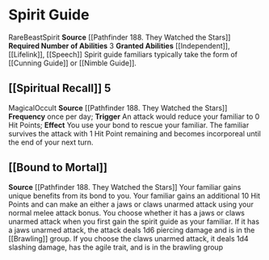 ﻿---
id: '23'
name: Spirit Guide
source: '[[DATABASE/source/Pathfinder 188. They Watched the Stars|Pathfinder #188:
  They Watched the Stars]]'
trait: null

---
# Spirit Guide

<span class="trait-rare item-trait">Rare</span><span class="item-trait">Beast</span><span class="item-trait">Spirit</span>
**Source** [[Pathfinder 188. They Watched the Stars]]
**Required Number of Abilities** 3
**Granted Abilities** [[Independent]], [[Lifelink]], [[Speech]]
Spirit guide familiars typically take the form of [[Cunning Guide]] or [[Nimble Guide]].

## [[Spiritual Recall]] <span class="action-icon">5</span>

<span class="item-trait">Magical</span><span class="item-trait">Occult</span>
**Source** [[Pathfinder 188. They Watched the Stars]]
**Frequency** once per day; **Trigger** An attack would reduce your familiar to 0 Hit Points; **Effect** You use your bond to rescue your familiar. The familiar survives the attack with 1 Hit Point remaining and becomes incorporeal until the end of your next turn.

## [[Bound to Mortal]]

**Source** [[Pathfinder 188. They Watched the Stars]]
Your familiar gains unique benefits from its bond to you. Your familiar gains an additional 10 Hit Points and can make an either a jaws or claws unarmed attack using your normal melee attack bonus. You choose whether it has a jaws or claws unarmed attack when you first gain the spirit guide as your familiar. If it has a jaws unarmed attack, the attack deals 1d6 piercing damage and is in the [[Brawling]] group. If you choose the claws unarmed attack, it deals 1d4 slashing damage, has the agile trait, and is in the brawling group